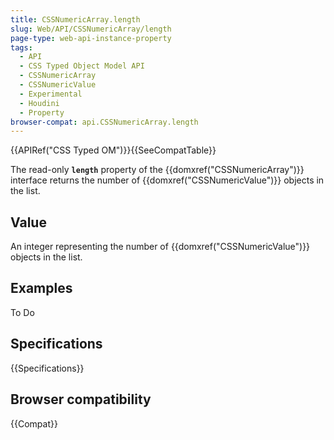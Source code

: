 ```yaml
---
title: CSSNumericArray.length
slug: Web/API/CSSNumericArray/length
page-type: web-api-instance-property
tags:
  - API
  - CSS Typed Object Model API
  - CSSNumericArray
  - CSSNumericValue
  - Experimental
  - Houdini
  - Property
browser-compat: api.CSSNumericArray.length
---
```

{{APIRef("CSS Typed OM")}}{{SeeCompatTable}}

The read-only **`length`** property of the
{{domxref("CSSNumericArray")}} interface returns the number of
{{domxref("CSSNumericValue")}} objects in the list.

## Value

An integer representing the number of {{domxref("CSSNumericValue")}} objects in the
list.

## Examples

To Do

## Specifications

{{Specifications}}

## Browser compatibility

{{Compat}}
